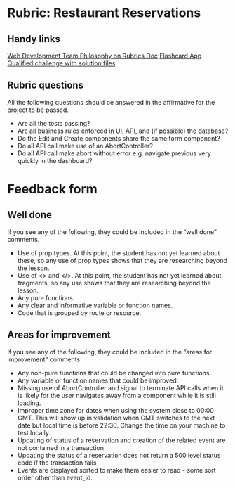 # Rubric: Restaurant Reservations

## Handy links

[Web Development Team Philosophy on Rubrics Doc](https://chegg-my.sharepoint.com/:w:/p/rcosgrove/ERZ52ctF-QJFlvE5J7DWnHEBqxdJa3zaOc7eMU0NMnmRNA?e=7imjI2)
[Flashcard App Qualified challenge with solution files](https://www.qualified.io/hire/challenges/5f9c45c570e051000a3c00ab)

## Rubric questions

All the following questions should be answered in the affirmative for the project to be passed.

- Are all the tests passing?
- Are all business rules enforced in UI, API, and (if possible) the database?
- Do the Edit and Create components share the same form component?
- Do all API call make use of an AbortController?
- Do all API call make abort without error e.g. navigate previous very quickly in the dashboard?

# Feedback form

## Well done

If you see any of the following, they could be included in the “well done” comments.

- Use of prop.types. At this point, the student has not yet learned about these, so any use of prop types shows that they are researching beyond the lesson.
- Use of <> and </>. At this point, the student has not yet learned about fragments, so any use shows that they are researching beyond the lesson.
- Any pure functions.
- Any clear and informative variable or function names.
- Code that is grouped by route or resource.

## Areas for improvement

If you see any of the following, they could be included in the “areas for improvement” comments.

- Any non-pure functions that could be changed into pure functions.
- Any variable or function names that could be improved.
- Missing use of AbortController and signal to terminate API calls when it is likely for the user navigates away from a component while it is still loading.
- Improper time zone for dates when using the system close to 00:00 GMT. This will show up in validation when GMT switches to the next date but local time is before 22:30. Change the time on your machine to test locally.
- Updating of status of a reservation and creation of the related event are not contained in a transaction
- Updating the status of a reservation does not return a 500 level status code if the transaction fails
- Events are displayed sorted to make them easier to read - some sort order other than event_id.
